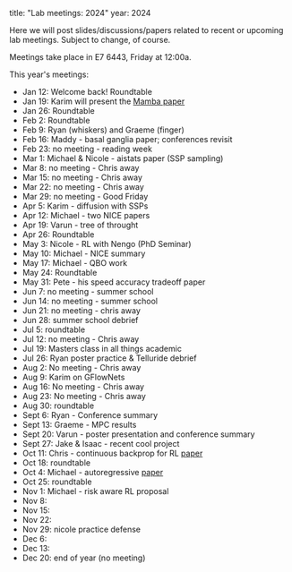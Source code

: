 title: "Lab meetings: 2024"
year: 2024

Here we will post slides/discussions/papers related to recent or upcoming lab meetings. Subject to change, of course.

Meetings take place in E7 6443, Friday at 12:00a.

This year's meetings:

* Jan 12: Welcome back! Roundtable
* Jan 19: Karim will present the [Mamba paper](https://arxiv.org/abs/2312.00752)
* Jan 26: Roundtable
* Feb 2: Roundtable
* Feb 9: Ryan (whiskers) and Graeme (finger) 
* Feb 16: Maddy - basal ganglia paper; conferences revisit
* Feb 23: no meeting - reading week
* Mar 1: Michael & Nicole - aistats paper (SSP sampling) 
* Mar 8: no meeting - Chris away
* Mar 15: no meeting - Chris away 
* Mar 22: no meeting - Chris away
* Mar 29: no meeting - Good Friday
* Apr 5: Karim - diffusion with SSPs
* Apr 12: Michael - two NICE papers
* Apr 19: Varun - tree of throught
* Apr 26: Roundtable
* May 3: Nicole - RL with Nengo (PhD Seminar) 
* May 10: Michael - NICE summary
* May 17: Michael - QBO work
* May 24: Roundtable
* May 31: Pete - his speed accuracy tradeoff paper
* Jun 7: no meeting - summer school
* Jun 14: no meeting - summer school
* Jun 21: no meeting - chris away
* Jun 28: summer school debrief
* Jul 5: roundtable
* Jul 12: no meeting - Chris away
* Jul 19: Masters class in all things academic
* Jul 26: Ryan poster practice & Telluride debrief 
* Aug 2: No meeting - Chris away
* Aug 9: Karim on GFlowNets
* Aug 16: No meeting - Chris away
* Aug 23: No meeting - Chris away
* Aug 30: roundtable
* Sept 6: Ryan - Conference summary
* Sept 13: Graeme - MPC results
* Sept 20: Varun - poster presentation and conference summary
* Sept 27: Jake & Isaac - recent cool project
* Oct 11: Chris - continuous backprop for RL [paper](https://www.nature.com/articles/s41586-024-07711-7)
* Oct 18: roundtable
* Oct 4: Michael - autoregressive [paper](https://proceedings.neurips.cc/paper_files/paper/2020/file/186b690e29892f137b4c34cfa40a3a4d-Paper.pdf)
* Oct 25: roundtable
* Nov 1: Michael - risk aware RL proposal
* Nov 8:
* Nov 15:
* Nov 22:
* Nov 29: nicole practice defense
* Dec 6: 
* Dec 13: 
* Dec 20: end of year (no meeting)

